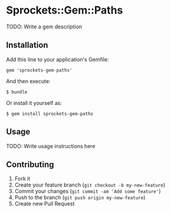 # Sprockets::Gem::Paths

TODO: Write a gem description

## Installation

Add this line to your application's Gemfile:

    gem 'sprockets-gem-paths'

And then execute:

    $ bundle

Or install it yourself as:

    $ gem install sprockets-gem-paths

## Usage

TODO: Write usage instructions here

## Contributing

1. Fork it
2. Create your feature branch (`git checkout -b my-new-feature`)
3. Commit your changes (`git commit -am 'Add some feature'`)
4. Push to the branch (`git push origin my-new-feature`)
5. Create new Pull Request
